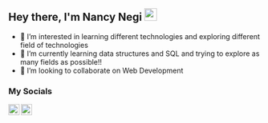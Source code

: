## Hey there, I'm Nancy Negi <img src="https://media.giphy.com/media/hvRJCLFzcasrR4ia7z/giphy.gif" width="25px">
- 👀 I’m interested in learning different technologies and exploring different field of technologies 
- 🌱 I’m currently learning data structures and SQL and trying to explore as many fields as possible!!
- 💞️ I’m looking to collaborate on Web Development

### My Socials

<a href="https://twitter.com/NancyNegi23">
  <img align="left" alt="Abhishek Naidu | Twitter" width="22px" src="https://raw.githubusercontent.com/peterthehan/peterthehan/master/assets/twitter.svg" />
</a>
<a href="https://www.linkedin.com/in/nancynegi23/">
  <img align="left" alt="Abhishek's LinkedIN" width="22px" src="https://raw.githubusercontent.com/peterthehan/peterthehan/master/assets/linkedin.svg" />
</a>

<!---
NancyNegi23/NancyNegi23 is a ✨ special ✨ repository because its `README.md` (this file) appears on your GitHub profile.
You can click the Preview link to take a look at your changes.
--->
